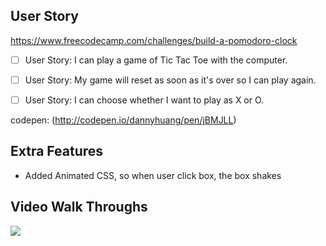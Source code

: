 ## User Story

https://www.freecodecamp.com/challenges/build-a-pomodoro-clock

- [ ] User Story: I can play a game of Tic Tac Toe with the computer.

- [ ] User Story: My game will reset as soon as it's over so I can play again.

- [ ] User Story: I can choose whether I want to play as X or O.

codepen: (http://codepen.io/dannyhuang/pen/jBMJLL)

## Extra Features

- Added Animated CSS, so when user click box, the box shakes

## Video Walk Throughs
![](https://github.com/kuanhsuh/jsTicTacToe/blob/master/demo.gif)
